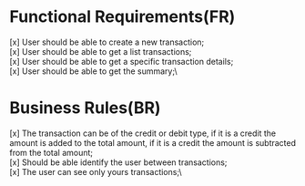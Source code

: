 # Functional Requirements(FR)

[x] User should be able to create a new transaction;\
[x] User should be able to get a list transactions;\
[x] User should be able to get a specific transaction details;\
[x] User should be able to get the summary;\

# Business Rules(BR)

[x] The transaction can be of the credit or debit type, if it is a credit the amount is added to the total amount, if it is a credit the amount is subtracted from the total amount;\
[x] Should be able identify the user between transactions;\
[x] The user can see only yours transactions;\

